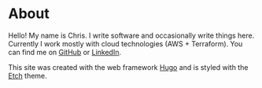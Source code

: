 # About

Hello!  My name is Chris.  I write software and occasionally write things here.  Currently I work mostly with cloud technologies (AWS + Terraform).  You can find me on [GitHub](https://github.com/cg-dv/) or [LinkedIn](www.linkedin.com/in/christopher-gilmartin-58a499229).

This site was created with the web framework [Hugo](https://gohugo.io/) and is styled with the [Etch](https://themes.gohugo.io/themes/etch/) theme.
